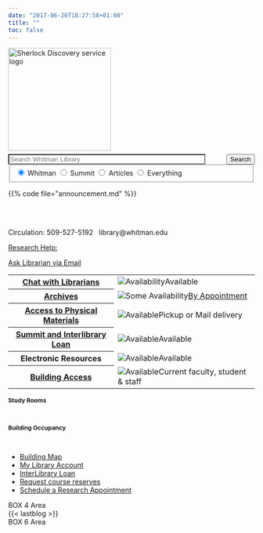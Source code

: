 ```yaml
---
date: "2017-06-26T18:27:58+01:00"
title: ""
toc: false
---
```


<div class="searchbox">
<form id="simple" class="form-group no-up-margin nobackground" action="https://sherlock.whitman.edu/primo-explore/search" enctype="application/x-www-form-urlencoded; charset=utf-8" method="get" name="searchForm" onsubmit="searchevent();"><!-- Customizable Parameters -->
    <input name="institution" type="hidden" value="WHITC" />
    <input name="vid" type="hidden" value="WHITC_NEW" />
    <input id="tab_select" name="tab" type="hidden" />
    <input id="scopes" name="search_scope" type="hidden" />
    <input name="mode" type="hidden" value="Basic" />
    <!-- Fixed parameters -->
    <input name="onCampus" type="hidden" value="true" />
    <input name="displayMode" type="hidden" value="full" />
    <input id="primoQuery" name="query" type="hidden" />
    <input name="pcAvailabiltyMode" type="hidden" value="true" />
    <input name="highlight" type="hidden" value="true" />
    <input name="displayField" type="hidden" value="all" />
    <input name="bulkSize" type="hidden" value="40" />
<div class="searchquery">
    <img src="images/sherlock.svg" alt="Sherlock Discovery service logo" style="width:15em;margin:0 0em 0.5em 0em" class="nobackground" />
    <input id="primoQueryTemp" name="queryTemp" type="text" value="" placeholder="Search Whitman Library" aria-label="Enter Search Query to search Sherlock, the Penrose Library Catalog" class="form-control no-up-margin" style="width:80%; float:left; background: #fff" />
    <button id="Search-button" class="btn no-up-margin" style="float:right">Search</button>
</div>
<!-- end of searchquery -->

<!-- Search Button -->
<fieldset id="radioscope" role="radiogroup" aria-label="Search Scope" style="margin-top:0" class="nobackground">
    <label style="margin-top:1em">
        <input id="penrose" class="form-check-input" checked="checked" name="search_scope_temp" type="radio" value="whitman" aria-describedby="penrose-tooltip" />
        <span id="penrose-tooltip" class="js-simple-tooltip form-check-label" data-simpletooltip-text="Print and e-books, journals and e-journals, special collections, and audiovisual materials owned by Penrose Library.">Whitman</span>
    </label>
    <label style="margin-top:1em">
        <input id="summit" class="form-check-input" name="search_scope_temp" type="radio" value="summit" aria-describedby="summit-tooltip" />
        <span id="summit-tooltip" class="js-simple-tooltip form-check-label" data-simpletooltip-text="Books and audiovisual materials held by other academic libraries in the Pacific Northwest (delivery about five days from request)">Summit</span>
    </label>
    <label style="margin-top:1em">
        <input id="article" class="form-check-input" name="search_scope_temp" type="radio" value="pci" aria-describedby="article-tooltip"  />
        <span id="article-tooltip" class="js-simple-tooltip form-check-label" data-simpletooltip-text="Scholarly articles and other content from many of Whitman's databases in all disciplines.">Articles</span>
    </label>
    <label style="margin-top:1em">
        <input id="everything" class="form-check-input" name="search_scope_temp" type="radio" value="everything" aria-describedby="everything-tooltip" />
        <span id="everything-tooltip" class="js-simple-tooltip form-check-label" data-simpletooltip-text="Combine Whitman + Summit + Articles in one blended search.">Everything</span>
    </label>
</fieldset>

</form>
</div>
 {{% code file="announcement.md" %}}

<div class="grid-container">
  <div class="Area-1 box">
        <span id="date">&nbsp;</span>
        <p id="today">&nbsp;</p>
        <p class="t">Circulation: 509-527-5192 &nbsp; library@whitman.edu</p>
        <a href="#">Research Help:</a>
        <p id="libchat_776a12eb7834f00b1664afc3f902f086" style="margin-top:1em"></p>
        <a class="waves-effect waves-light btn" href="/contact-a-librarian/" target="_blank" rel="noopener noreferrer">Ask Librarian via Email</a>
</div>
<div class="Area-2 box">
    <table><tbody><tr><th><a href="//v2.libanswers.com/chati.php?hash=776a12eb7834f00b1664afc3f902f086&referer=https%3A%2F%2Flibrary.whitman.edu%2F&referer_title=Penrose%20Library" target="_blank" rel="noopener noreferrer">Chat with Librarians</a></th>
    <td><img class="px1" src="https://library.whitman.edu/images/green.png" alt="Availability" title="Available">Available</td>
    </tr><tr><th ><a href="https://library.whitman.edu/archives/">Archives</a></th>
    <td><img class="px1" src="https://library.whitman.edu/images/yellow.png" alt="Some Availability" title="Some Availability"><a href="mailto:archives@whitman.edu">By Appointment</a></td>
    </tr><tr><th><a href="https://libguides.whitman.edu/c.php?g=1011506&p=7435757#s-lg-box-wrapper-28743032">Access to Physical Materials</a></th>
    <td><img class="px1" src="https://library.whitman.edu/images/green.png" alt="Available" title="Available">Pickup or Mail delivery</td>
    </tr><tr><th><a href="https://libguides.whitman.edu/c.php?g=1011506&p=7435757#s-lg-box-wrapper-29330918">Summit and Interlibrary Loan</a></th>
    <td><img class="px1" src="https://library.whitman.edu/images/green.png" alt="Available" title="Available">Available</td>
    </tr><tr><th>Electronic Resources</th>
    <td><img class="px1" src="https://library.whitman.edu/images/green.png" alt="Available" title="Available">Available</td>
    </tr><tr><th><a href="https://libguides.whitman.edu/c.php?g=1011506&p=8124009">Building Access</a></th>
    <td><img class="px1" src="https://library.whitman.edu/images/green.png" alt="Available" title="Available">Current faculty, student & staff</td>
    </tr></tbody></table>
</div>
<div class="Area-3 box">
    <p style="font-weight: bold; font-size: 12px;">Study Rooms</p>
    <span id="studyroom">&nbsp;</span>
    <p style="font-weight: bold; font-size: 12px;">Building Occupancy</p>
    <span id="buildingoccupancy">&nbsp;</span> 
    <ul class="underline_li">
        <li><a id="mapclick" href="#mapt">Building Map</a></li>
        <li><a href="https://sherlock.whitman.edu/primo-explore/account?vid=WHITC_NEW&amp;lang=en_US&amp;section=overview">My Library Account</a></li>
        <li><a href="https://whitman.illiad.oclc.org/illiad/logon.html">InterLibrary Loan</a></li>
        <li><a href="/faculty-services/#reserve">Request course reserves</a></li>
        <li><a title="Our Librarians are available to assist you with research topics, projects, and papers Monday through Friday from 8am to 5pm. Drop-in visits are welcome too!" href="/appointments/">Schedule a Research Appointment</a></li>
    </ul>
</div>
<div class="Area-4 box">BOX 4 Area</div>
<div class="Area-5 box" style="padding:0">{{< lastblog >}}</div>
<div class="Area-6 box">BOX 6 Area</div>
</div>